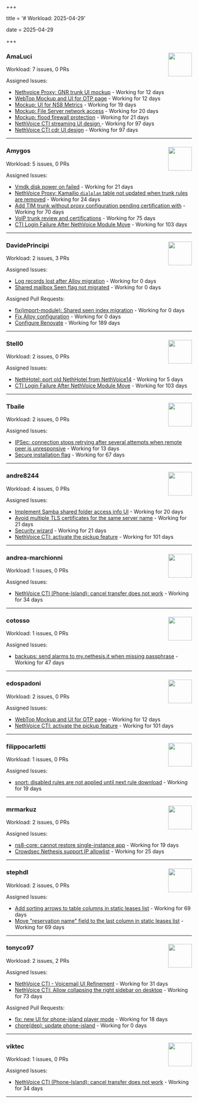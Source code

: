 +++

title = '# Workload: 2025-04-29'

date = 2025-04-29

+++

### AmaLuci <img src='https://avatars.githubusercontent.com/u/166636295?v=4&s=64' width='64' height='64' style='float:right;' /> ###
Workload: 7 issues, 0 PRs


Assigned Issues:
- [Nethvoice Proxy: GNR trunk UI mockup](https://github.com/NethServer/dev/issues/7411) - Working for 12 days
- [WebTop Mockup and UI for OTP page](https://github.com/NethServer/dev/issues/7410) - Working for 12 days
- [Mockup: UI for NS8 Metrics](https://github.com/NethServer/dev/issues/7395) - Working for 19 days
- [Mockup: File Server network access](https://github.com/NethServer/dev/issues/7389) - Working for 20 days
- [Mockup: flood firewall protection](https://github.com/NethServer/nethsecurity/issues/1160) - Working for 21 days
- [NethVoice CTI streaming UI design ](https://github.com/NethServer/dev/issues/7272) - Working for 97 days
- [NethVoice CTI cdr UI design](https://github.com/NethServer/dev/issues/7271) - Working for 97 days
---

### Amygos <img src='https://avatars.githubusercontent.com/u/510232?v=4&s=64' width='64' height='64' style='float:right;' /> ###
Workload: 5 issues, 0 PRs


Assigned Issues:
- [Vmdk disk power on failed](https://github.com/NethServer/dev/issues/7380) - Working for 21 days
- [NethVoice Proxy: Kamailio `dialplan` table not updated when trunk rules are removed](https://github.com/NethServer/dev/issues/7379) - Working for 24 days
- [Add TIM trunk without proxy configuration pending certification with](https://github.com/NethServer/dev/issues/7321) - Working for 70 days
- [VoIP trunk review and certifications](https://github.com/NethServer/dev/issues/7310) - Working for 75 days
- [CTI Login Failure After NethVoice Module Move](https://github.com/NethServer/dev/issues/7258) - Working for 103 days
---

### DavidePrincipi <img src='https://avatars.githubusercontent.com/u/2920838?v=4&s=64' width='64' height='64' style='float:right;' /> ###
Workload: 2 issues, 3 PRs


Assigned Issues:
- [Log records lost after Alloy migration](https://github.com/NethServer/dev/issues/7429) - Working for 0 days
- [Shared mailbox Seen flag not migrated](https://github.com/NethServer/dev/issues/7428) - Working for 0 days

Assigned Pull Requests:
- [fix(import-module): Shared seen index migration](https://github.com/NethServer/ns8-mail/pull/178) - Working for 0 days
- [Fix Alloy configuration](https://github.com/NethServer/ns8-core/pull/870) - Working for 0 days
- [Configure Renovate](https://github.com/NethServer/ns8-passbolt/pull/1) - Working for 189 days
---

### Stell0 <img src='https://avatars.githubusercontent.com/u/4547897?v=4&s=64' width='64' height='64' style='float:right;' /> ###
Workload: 2 issues, 0 PRs


Assigned Issues:
- [NethHotel: port old NethHotel from NethVoice14](https://github.com/NethServer/dev/issues/7425) - Working for 5 days
- [CTI Login Failure After NethVoice Module Move](https://github.com/NethServer/dev/issues/7258) - Working for 103 days
---

### Tbaile <img src='https://avatars.githubusercontent.com/u/8052641?v=4&s=64' width='64' height='64' style='float:right;' /> ###
Workload: 2 issues, 0 PRs


Assigned Issues:
- [IPSec: connection stops retrying after several attempts when remote peer is unresponsive](https://github.com/NethServer/nethsecurity/issues/1179) - Working for 13 days
- [Secure installation flag](https://github.com/NethServer/nethsecurity/issues/1088) - Working for 67 days
---

### andre8244 <img src='https://avatars.githubusercontent.com/u/4612169?v=4&s=64' width='64' height='64' style='float:right;' /> ###
Workload: 4 issues, 0 PRs


Assigned Issues:
- [Implement Samba shared folder access info UI](https://github.com/NethServer/dev/issues/7394) - Working for 20 days
- [Avoid multiple TLS certificates for the same server name](https://github.com/NethServer/dev/issues/7383) - Working for 21 days
- [Security wizard](https://github.com/NethServer/nethsecurity/issues/1157) - Working for 21 days
- [NethVoice CTI: activate the pickup feature](https://github.com/NethServer/dev/issues/7262) - Working for 101 days
---

### andrea-marchionni <img src='https://avatars.githubusercontent.com/u/6448460?v=4&s=64' width='64' height='64' style='float:right;' /> ###
Workload: 1 issues, 0 PRs


Assigned Issues:
- [NethVoice CTI (Phone-Island): cancel transfer does not work](https://github.com/NethServer/dev/issues/7358) - Working for 34 days
---

### cotosso <img src='https://avatars.githubusercontent.com/u/7226896?v=4&s=64' width='64' height='64' style='float:right;' /> ###
Workload: 1 issues, 0 PRs


Assigned Issues:
- [backups: send alarms to my.nethesis.it when missing passphrase](https://github.com/NethServer/nethsecurity/issues/1119) - Working for 47 days
---

### edospadoni <img src='https://avatars.githubusercontent.com/u/6152486?v=4&s=64' width='64' height='64' style='float:right;' /> ###
Workload: 2 issues, 0 PRs


Assigned Issues:
- [WebTop Mockup and UI for OTP page](https://github.com/NethServer/dev/issues/7410) - Working for 12 days
- [NethVoice CTI: activate the pickup feature](https://github.com/NethServer/dev/issues/7262) - Working for 101 days
---

### filippocarletti <img src='https://avatars.githubusercontent.com/u/106798?v=4&s=64' width='64' height='64' style='float:right;' /> ###
Workload: 1 issues, 0 PRs


Assigned Issues:
- [snort: disabled rules are not applied until next rule download](https://github.com/NethServer/nethsecurity/issues/1165) - Working for 19 days
---

### mrmarkuz <img src='https://avatars.githubusercontent.com/u/31746411?v=4&s=64' width='64' height='64' style='float:right;' /> ###
Workload: 2 issues, 0 PRs


Assigned Issues:
- [ns8-core: cannot restore single-instance app](https://github.com/NethServer/dev/issues/7396) - Working for 19 days
- [Crowdsec Nethesis support IP allowlist](https://github.com/NethServer/dev/issues/7374) - Working for 25 days
---

### stephdl <img src='https://avatars.githubusercontent.com/u/3164851?v=4&s=64' width='64' height='64' style='float:right;' /> ###
Workload: 2 issues, 0 PRs


Assigned Issues:
- [Add sorting arrows to table columns in static leases list](https://github.com/NethServer/nethsecurity/issues/1087) - Working for 69 days
- [Move "reservation name" field to the last column in static leases list](https://github.com/NethServer/nethsecurity/issues/1086) - Working for 69 days
---

### tonyco97 <img src='https://avatars.githubusercontent.com/u/36625268?v=4&s=64' width='64' height='64' style='float:right;' /> ###
Workload: 2 issues, 2 PRs


Assigned Issues:
- [NethVoice CTI - Voicemail UI Refinement](https://github.com/NethServer/dev/issues/7368) - Working for 31 days
- [NethVoice CTI: Allow collapsing the right sidebar on desktop](https://github.com/NethServer/dev/issues/7317) - Working for 73 days

Assigned Pull Requests:
- [fix: new UI for phone-island player mode](https://github.com/nethesis/phone-island/pull/93) - Working for 18 days
- [chore(dep): update phone-island](https://github.com/NethServer/nethlink/pull/62) - Working for 0 days
---

### viktec <img src='https://avatars.githubusercontent.com/u/48328088?v=4&s=64' width='64' height='64' style='float:right;' /> ###
Workload: 1 issues, 0 PRs


Assigned Issues:
- [NethVoice CTI (Phone-Island): cancel transfer does not work](https://github.com/NethServer/dev/issues/7358) - Working for 34 days
---

